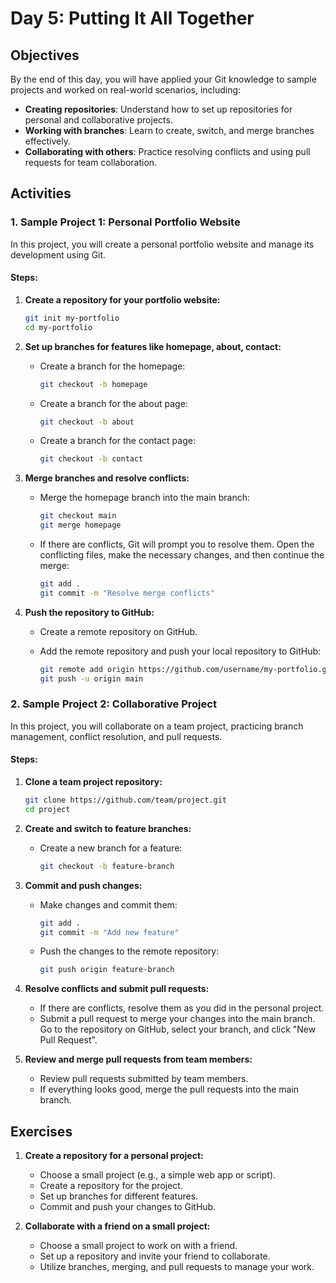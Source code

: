 # Day 5: Putting It All Together

## Objectives

By the end of this day, you will have applied your Git knowledge to sample projects and worked on real-world scenarios, including:

- **Creating repositories**: Understand how to set up repositories for personal and collaborative projects.
- **Working with branches**: Learn to create, switch, and merge branches effectively.
- **Collaborating with others**: Practice resolving conflicts and using pull requests for team collaboration.

## Activities

### 1. Sample Project 1: Personal Portfolio Website

In this project, you will create a personal portfolio website and manage its development using Git.

#### Steps:

1. **Create a repository for your portfolio website:**

    ```bash
    git init my-portfolio
    cd my-portfolio
    ```

2. **Set up branches for features like homepage, about, contact:**

    - Create a branch for the homepage:

      ```bash
      git checkout -b homepage
      ```

    - Create a branch for the about page:

      ```bash
      git checkout -b about
      ```

    - Create a branch for the contact page:

      ```bash
      git checkout -b contact
      ```

3. **Merge branches and resolve conflicts:**

    - Merge the homepage branch into the main branch:

      ```bash
      git checkout main
      git merge homepage
      ```

    - If there are conflicts, Git will prompt you to resolve them. Open the conflicting files, make the necessary changes, and then continue the merge:

      ```bash
      git add .
      git commit -m "Resolve merge conflicts"
      ```

4. **Push the repository to GitHub:**

    - Create a remote repository on GitHub.
    - Add the remote repository and push your local repository to GitHub:

      ```bash
      git remote add origin https://github.com/username/my-portfolio.git
      git push -u origin main
      ```

### 2. Sample Project 2: Collaborative Project

In this project, you will collaborate on a team project, practicing branch management, conflict resolution, and pull requests.

#### Steps:

1. **Clone a team project repository:**

    ```bash
    git clone https://github.com/team/project.git
    cd project
    ```

2. **Create and switch to feature branches:**

    - Create a new branch for a feature:

      ```bash
      git checkout -b feature-branch
      ```

3. **Commit and push changes:**

    - Make changes and commit them:

      ```bash
      git add .
      git commit -m "Add new feature"
      ```

    - Push the changes to the remote repository:

      ```bash
      git push origin feature-branch
      ```

4. **Resolve conflicts and submit pull requests:**

    - If there are conflicts, resolve them as you did in the personal project.
    - Submit a pull request to merge your changes into the main branch. Go to the repository on GitHub, select your branch, and click "New Pull Request".

5. **Review and merge pull requests from team members:**

    - Review pull requests submitted by team members.
    - If everything looks good, merge the pull requests into the main branch.

## Exercises

1. **Create a repository for a personal project:**
    - Choose a small project (e.g., a simple web app or script).
    - Create a repository for the project.
    - Set up branches for different features.
    - Commit and push your changes to GitHub.

2. **Collaborate with a friend on a small project:**
    - Choose a small project to work on with a friend.
    - Set up a repository and invite your friend to collaborate.
    - Utilize branches, merging, and pull requests to manage your work.
